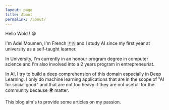 ```yaml
---
layout: page
title: About
permalink: /about/
---
```


Hello Wold ! 😁

I'm Adel Moumen, I'm French 🇫🇷 and I study AI since my first year at university as a self-taught learner. 

In University, I'm currently in an honour program degree in computer science and I'm also involved into a 2 years program in entrepreneuriat. 

In AI, I try to build a deep comprehension of this domain especially in Deep Learning. I only do machine learning applications that are in the scope of "AI for social good" and that are not too heavy if they are not usefull for the community because 🌍 matter. 

This blog aim's to provide some articles on my passion. 



